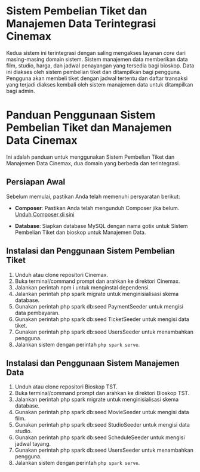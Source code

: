 # Sistem Pembelian Tiket dan Manajemen Data Terintegrasi Cinemax

Kedua sistem ini terintegrasi dengan saling mengakses layanan _core_ dari masing-masing domain sistem. Sistem manajemen data memberikan data film, studio, harga, dan jadwal penayangan yang tersedia bagi bioskop. Data ini diakses oleh sistem pembelian tiket dan ditampilkan bagi pengguna. Pengguna akan membeli tiket dengan jadwal tertentu dan daftar transaksi yang terjadi diakses kembali oleh sistem manajemen data untuk ditampilkan bagi admin.

# Panduan Penggunaan Sistem Pembelian Tiket dan Manajemen Data Cinemax

Ini adalah panduan untuk menggunakan Sistem Pembelian Tiket dan Manajemen Data Cinemax, dua domain yang berbeda dan terintegrasi.

## Persiapan Awal

Sebelum memulai, pastikan Anda telah memenuhi persyaratan berikut:

- **Composer**: Pastikan Anda telah mengunduh Composer jika belum.
  [Unduh Composer di sini](https://getcomposer.org/doc/00-intro.md)

- **Database**: Siapkan database MySQL dengan nama gotix untuk Sistem Pembelian Tiket dan bioskop untuk Manajemen Data.

## Instalasi dan Penggunaan Sistem Pembelian Tiket

1. Unduh atau clone repositori Cinemax.
2. Buka terminal/command prompt dan arahkan ke direktori Cinemax.
3. Jalankan perintah npm i untuk menginstal dependensi.
4. Jalankan perintah php spark migrate untuk menginisialisasi skema database.
5. Gunakan perintah php spark db:seed PaymentSeeder untuk mengisi data pembayaran.
6. Gunakan perintah php spark db:seed TicketSeeder untuk mengisi data tiket.
7. Gunakan perintah php spark db:seed UsersSeeder untuk menambahkan pengguna.
8. Jalankan sistem dengan perintah `php spark serve`.

## Instalasi dan Penggunaan Sistem Manajemen Data

1. Unduh atau clone repositori Bioskop TST.
2. Buka terminal/command prompt dan arahkan ke direktori Bioskop TST.
3. Jalankan perintah php spark migrate untuk menginisialisasi skema database.
4. Gunakan perintah php spark db:seed MovieSeeder untuk mengisi data film.
5. Gunakan perintah php spark db:seed StudioSeeder untuk mengisi data studio.
6. Gunakan perintah php spark db:seed ScheduleSeeder untuk mengisi jadwal tayang.
7. Gunakan perintah php spark db:seed UsersSeeder untuk menambahkan pengguna.
8. Jalankan sistem dengan perintah `php spark serve`.
